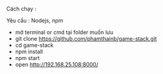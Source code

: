 Cách chạy :  


Yêu cầu : Nodejs, npm

- mở terminal or cmd tại folder muốn lưu
- git clone https://github.com/phamthainb/game-stack.git
- cd game-stack
- npm install
- npm start
- open http://192.168.25.108:8000/